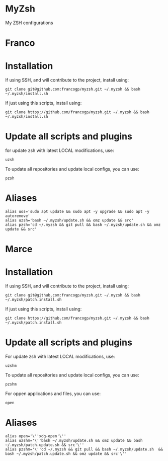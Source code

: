# MyZsh
My ZSH configurations

# Franco
# Installation 

If using SSH, and will contribute to the project, install using:
```
git clone git@github.com:francogp/myzsh.git ~/.myzsh && bash ~/.myzsh/install.sh
```
If just using this scripts, install using:
```
git clone https://github.com/francogp/myzsh.git ~/.myzsh && bash ~/.myzsh/install.sh
```
# Update all scripts and plugins
for update zsh with latest LOCAL modifications, use:
```
uzsh
```
To update all repositories and update local configs, you can use:
```
pzsh
```
# Aliases
```
alias uos='sudo apt update && sudo apt -y upgrade && sudo apt -y autoremove'
alias uzsh='bash ~/.myzsh/update.sh && omz update && src'
alias pzsh='cd ~/.myzsh && git pull && bash ~/.myzsh/update.sh && omz update && src'
```

# Marce
# Installation 

If using SSH, and will contribute to the project, install using:
```
git clone git@github.com:francogp/myzsh.git ~/.myzsh && bash ~/.myzsh/patch.install.sh
```
If just using this scripts, install using:
```
git clone https://github.com/francogp/myzsh.git ~/.myzsh && bash ~/.myzsh/patch.install.sh
```

# Update all scripts and plugins
For update zsh with latest LOCAL modifications, use:
```
uzshm
```
To update all repositories and update local configs, you can use:
```
pzshm
```
For oppen applications and files, you can use:
```
open
```

# Aliases
```
alias open='\''xdg-open'\''
alias uzshm='\''bash ~/.myzsh/update.sh && omz update && bash ~/.myzsh/patch.update.sh && src'\''
alias pzshm='\''cd ~/.myzsh && git pull && bash ~/.myzsh/update.sh  && bash ~/.myzsh/patch.update.sh && omz update && src'\''
```
